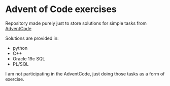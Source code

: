# Advent of Code exercises

Repository made purely just to store solutions for simple tasks from [AdventCode](https://adventofcode.com/)

Solutions are provided in:
  - python
  - C++
  - Oracle 19c SQL
  - PL/SQL

I am not participating in the AdventCode, just doing those tasks as a form of exercise. 